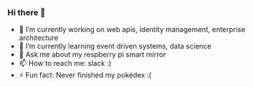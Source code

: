 ### Hi there 👋

- 🔭 I’m currently working on web apis, identity management, enterprise architecture
- 🌱 I’m currently learning event driven systems, data science
- 💬 Ask me about my respberry pi smart mirror
- 📫 How to reach me: slack :)
- ⚡ Fun fact: Never finished my pokédex :(
